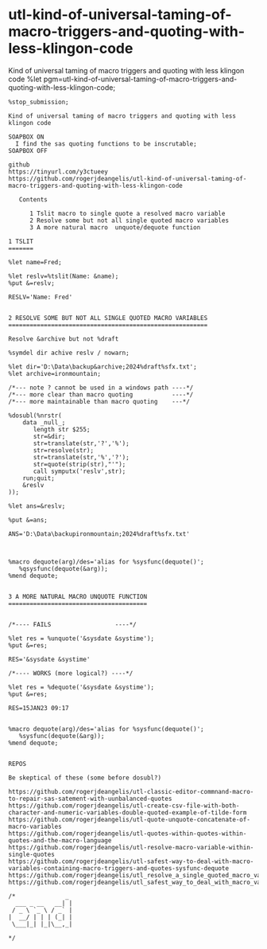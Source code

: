 # utl-kind-of-universal-taming-of-macro-triggers-and-quoting-with-less-klingon-code
Kind of universal taming of macro triggers and quoting with less klingon code
    %let pgm=utl-kind-of-universal-taming-of-macro-triggers-and-quoting-with-less-klingon-code;

    %stop_submission;

    Kind of universal taming of macro triggers and quoting with less klingon code

    SOAPBOX ON
      I find the sas quoting functions to be inscrutable;
    SOAPBOX OFF

    github
    https://tinyurl.com/y3ctueey
    https://github.com/rogerjdeangelis/utl-kind-of-universal-taming-of-macro-triggers-and-quoting-with-less-klingon-code

       Contents

          1 Tslit macro to single quote a resolved macro variable
          2 Resolve some but not all single quoted macro variables
          3 A more natural macro  unquote/dequote function

    1 TSLIT
    =======

    %let name=Fred;

    %let reslv=%tslit(Name: &name);
    %put &=reslv;

    RESLV='Name: Fred'


    2 RESOLVE SOME BUT NOT ALL SINGLE QUOTED MACRO VARIABLES
    ========================================================

    Resolve &archive but not %draft

    %symdel dir achive reslv / nowarn;

    %let dir='D:\Data\backup&archive;2024%draft%sfx.txt';
    %let archive=ironmountain;

    /*--- note ? cannot be used in a windows path ----*/
    /*--- more clear than macro quoting           ----*/
    /*--- more maintainable than macro quoting    ---*/

    %dosubl(%nrstr(
        data _null_;
           length str $255;
           str=&dir;
           str=translate(str,'?','%');
           str=resolve(str);
           str=translate(str,'%','?');
           str=quote(strip(str),"'");
           call symputx('reslv',str);
        run;quit;
        &reslv
    ));

    %let ans=&reslv;

    %put &=ans;

    ANS='D:\Data\backupironmountain;2024%draft%sfx.txt'



    %macro dequote(arg)/des='alias for %sysfunc(dequote()';
       %qsysfunc(dequote(&arg));
    %mend dequote;


    3 A MORE NATURAL MACRO UNQUOTE FUNCTION
    =======================================


    /*---- FAILS                  ----*/

    %let res = %unquote('&sysdate &systime');
    %put &=res;

    RES='&sysdate &systime'

    /*---- WORKS (more logical?) ----*/

    %let res = %dequote('&sysdate &systime');
    %put &=res;

    RES=15JAN23 09:17


    %macro dequote(arg)/des='alias for %sysfunc(dequote()';
       %sysfunc(dequote(&arg));
    %mend dequote;


    REPOS

    Be skeptical of these (some before dosubl?)

    https://github.com/rogerjdeangelis/utl-classic-editor-commnand-macro-to-repair-sas-satement-with-uunbalanced-quotes
    https://github.com/rogerjdeangelis/utl-create-csv-file-with-both-character-and-numeric-variables-double-quoted-example-of-tilde-form
    https://github.com/rogerjdeangelis/utl-quote-unquote-concatenate-of-macro-variables
    https://github.com/rogerjdeangelis/utl-quotes-within-quotes-within-quotes-and-the-macro-language
    https://github.com/rogerjdeangelis/utl-resolve-macro-variable-within-single-quotes
    https://github.com/rogerjdeangelis/utl-safest-way-to-deal-with-macro-variables-containing-macro-triggers-and-quotes-sysfunc-dequote
    https://github.com/rogerjdeangelis/utl_resolve_a_single_quoted_macro_variable
    https://github.com/rogerjdeangelis/utl_safest_way_to_deal_with_macro_variables_containing_macro_triggers_and_quotes

    /*              _
      ___ _ __   __| |
     / _ \ `_ \ / _` |
    |  __/ | | | (_| |
     \___|_| |_|\__,_|

    */
